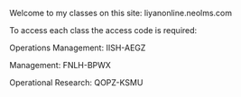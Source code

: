 Welcome to my classes on this site:
liyanonline.neolms.com

To access each class the access code is required:

Operations  Management: IISH-AEGZ

Management: FNLH-BPWX

Operational Research: QOPZ-KSMU


